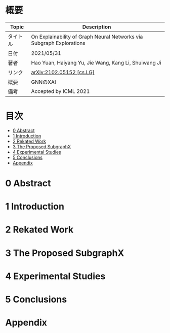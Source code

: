 # 概要

|Topic|Description|
|---|---|
|タイトル|On Explainability of Graph Neural Networks via Subgraph Explorations|
|日付|2021/05/31|
|著者|Hao Yuan, Haiyang Yu, Jie Wang, Kang Li, Shuiwang Ji|
|リンク|[arXiv:2102.05152 [cs.LG]](https://arxiv.org/abs/2102.05152)|
|概要|GNNのXAI|
|備考|Accepted by ICML 2021|


# 目次
- [0 Abstract](#0-Abstract)
- [1 Introduction](#1-Introduction)
- [2 Rekated Work](#2-Rekated-Work)
- [3 The Proposed SubgraphX](#3-The-Proposed-SubgraphX)
- [4 Experimental Studies](#4-Experimental-Studies)
- [5 Conclusions](#5-Conclusions)
- [Appendix](#Appendix)

# 0 Abstract

# 1 Introduction


# 2 Rekated Work


# 3 The Proposed SubgraphX

# 4 Experimental Studies

# 5 Conclusions

# Appendix